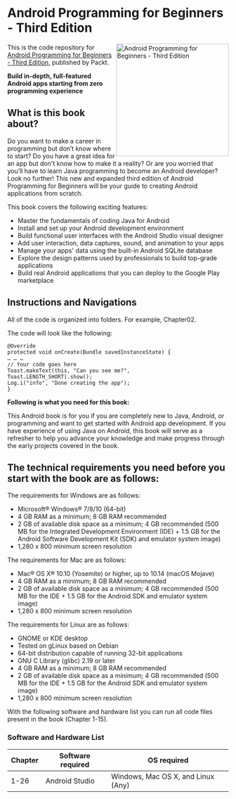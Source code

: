 


# Android Programming for Beginners - Third Edition

<a href="https://www.packtpub.com/product/android-programming-for-beginners-third-edition/9781800563438?utm_source=github&utm_medium=repository&utm_campaign=9781800563438"><img src="https://static.packt-cdn.com/products/9781800563438/cover/smaller" alt="Android Programming for Beginners - Third Edition" height="256px" align="right"></a>

This is the code repository for [Android Programming for Beginners - Third Edition](https://drive.google.com/file/d/1_1wR7qgTO6LSuw06myWxTh8v6NVKcRid/view?usp=drive_link), published by Packt.

**Build in-depth, full-featured Android apps starting from zero programming experience**

## What is this book about?
Do you want to make a career in programming but don’t know where to start? Do you have a great idea for an app but don't know how to make it a reality? Or are you worried that you’ll have to learn Java programming to become an Android developer? Look no further! This new and expanded third edition of Android Programming for Beginners will be your guide to creating Android applications from scratch.

This book covers the following exciting features: 
* Master the fundamentals of coding Java for Android
* Install and set up your Android development environment
* Build functional user interfaces with the Android Studio visual designer
* Add user interaction, data captures, sound, and animation to your apps
* Manage your apps' data using the built-in Android SQLite database
* Explore the design patterns used by professionals to build top-grade applications
* Build real Android applications that you can deploy to the Google Play marketplace


## Instructions and Navigations
All of the code is organized into folders. For example, Chapter02.

The code will look like the following:
```
@Override
protected void onCreate(Bundle savedInstanceState) {
… … …
// Your code goes here
Toast.makeText(this, "Can you see me?",
Toast.LENGTH_SHORT).show();
Log.i("info", "Done creating the app");
}
```

**Following is what you need for this book:**

This Android book is for you if you are completely new to Java, Android, or programming and want to get started with Android app development. If you have experience of using Java on Android, this book will serve as a refresher to help you advance your knowledge and make progress through the early projects covered in the book.

## The technical requirements you need before you start with the book are as follows:

The requirements for Windows are as follows:

* Microsoft® Windows® 7/8/10 (64-bit)
* 4 GB RAM as a minimum; 8 GB RAM recommended
* 2 GB of available disk space as a minimum; 4 GB recommended (500 MB for the Integrated Development Environment (IDE) + 1.5 GB for the Android Software Development Kit (SDK)     and emulator system image)
* 1,280 x 800 minimum screen resolution

The requirements for Mac are as follows:

* Mac® OS X® 10.10 (Yosemite) or higher, up to 10.14 (macOS Mojave)
* 4 GB RAM as a minimum; 8 GB RAM recommended
* 2 GB of available disk space as a minimum; 4 GB recommended (500 MB for the IDE + 1.5 GB for the Android SDK and emulator system image)
* 1,280 x 800 minimum screen resolution

The requirements for Linux are as follows:

* GNOME or KDE desktop
* Tested on gLinux based on Debian
* 64-bit distribution capable of running 32-bit applications
* GNU C Library (glibc) 2.19 or later
* 4 GB RAM as a minimum; 8 GB RAM recommended
* 2 GB of available disk space as a minimum; 4 GB recommended (500 MB for the IDE + 1.5 GB for the Android SDK and emulator system image)
* 1,280 x 800 minimum screen resolution

With the following software and hardware list you can run all code files present in the book (Chapter 1-15).

### Software and Hardware List

| Chapter  | Software required                   | OS required                        |
| -------- | ------------------------------------| -----------------------------------|
| 1-26     | Android Studio                      | Windows, Mac OS X, and Linux (Any) |






